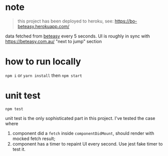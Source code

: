 # note
> this project has been deployed to heroku, see: https://bo-beteasy.herokuapp.com/

data fetched from [beteasy](https://beteasy.com.au/api/home/next-jumps/1,2,3) every 5 seconds. UI is roughly in sync with https://beteasy.com.au/  "next to jump" section

# how to run locally 

`npm i` or `yarn install` then `npm start`

# unit test
`npm test` 

unit test is the only sophisticated part in this project. I've tested the case where 
1. component did a `fetch` inside `componentDidMount`, should render with mocked fetch result;
2. component has a timer to repaint UI every second. Use jest fake timer to test it. 

